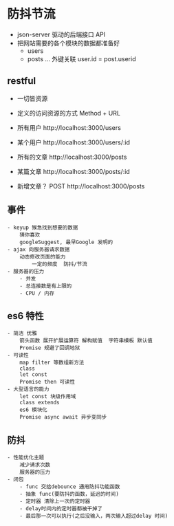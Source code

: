 # 防抖节流

- json-server 驱动的后端接口 API
- 把网站需要的各个模块的数据都准备好
    - users
    - posts
    ...
    外键关联    user.id = post.userid

## restful 
- 一切皆资源
- 定义的访问资源的方式 Method + URL

- 所有用户
    http://localhost:3000/users
- 某个用户
    http://localhost:3000/users/:id
- 所有的文章
    http://localhost:3000/posts
- 某篇文章
    http://localhost:3000/posts/:id

- 新增文章？
    POST http://localhost:3000/posts

## 事件
    - keyup 猴急找到想要的数据
        猜你喜欢
        googleSuggest, 最早Google 发明的
    - ajax 向服务器请求数据
        动态修改页面的能力
            一定的频度  防抖/节流
    - 服务器的压力
        - 并发
        - 总连接数是有上限的
        - CPU / 内存

## es6 特性
    - 简洁 优雅
        箭头函数 展开扩展运算符 解构赋值  字符串模板 默认值
        Promise 规避了回调地狱
    - 可读性
        map filter 等数组新方法
        class 
        let const 
        Promise then 可读性
    - 大型语言的能力
        let const 块级作用域
        class extends
        es6 模块化
        Promise async await 异步变同步
## 防抖
    - 性能优化主题
        减少请求次数
        服务器的压力
    - 闭包
        - func 交给debounce 通用防抖功能函数
        - 抽象 func(要防抖的函数，延迟的时间)
        - 定时器 清除上一次的定时器
        - delay时间内的定时器都被干掉了
        - 最后那一次可以执行(之后没输入，两次输入超过delay 时间)

